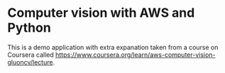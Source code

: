 # Computer vision with AWS and Python
This is a demo application with extra expanation taken from a course on Coursera called https://www.coursera.org/learn/aws-computer-vision-gluoncv/lecture.
